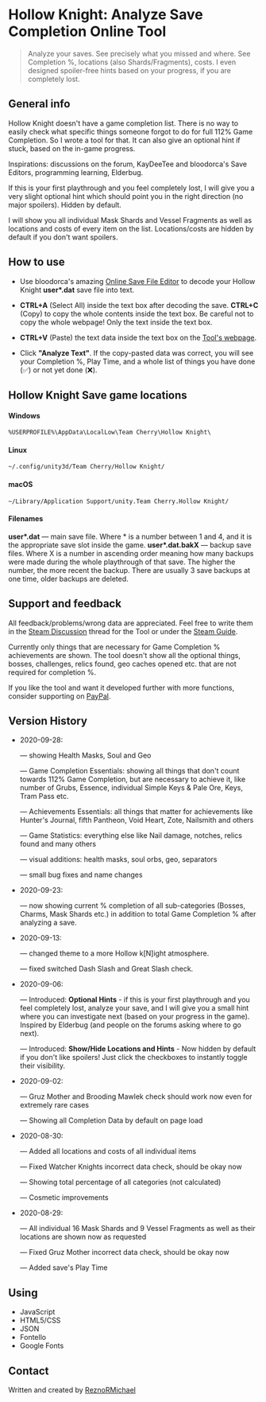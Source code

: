 # Hollow Knight: Analyze Save Completion Online Tool

> Analyze your saves. See precisely what you missed and where. See Completion %, locations (also Shards/Fragments), costs. I even designed spoiler-free hints based on your progress, if you are completely lost.

## General info

Hollow Knight doesn't have a game completion list. There is no way to easily check what specific things someone forgot to do for full 112% Game Completion. So I wrote a tool for that. It can also give an optional hint if stuck, based on the in-game progress.

Inspirations: discussions on the forum, KayDeeTee and bloodorca's Save Editors, programming learning, Elderbug.

If this is your first playthrough and you feel completely lost, I will give you a very slight optional hint which should point you in the right direction (no major spoilers). Hidden by default.

I will show you all individual Mask Shards and Vessel Fragments as well as locations and costs of every item on the list. Locations/costs are hidden by default if you don't want spoilers.

## How to use

* Use bloodorca's amazing [Online Save File Editor](https://bloodorca.github.io/hollow/) to decode your Hollow Knight **user\*.dat** save file into text.

* **CTRL+A** (Select All) inside the text box after decoding the save. **CTRL+C** (Copy) to copy the whole contents inside the text box. Be careful not to copy the whole webpage! Only the text inside the text box.

* **CTRL+V** (Paste) the text data inside the text box on the [Tool's webpage](http://reznortech.rf.gd/hollow-knight-completion/).

* Click **"Analyze Text"**. If the copy-pasted data was correct, you will see your Completion %, Play Time, and a whole list of things you have done (✅) or not yet done (❌).

## Hollow Knight Save game locations

#### Windows
`%USERPROFILE%\AppData\LocalLow\Team Cherry\Hollow Knight\`

#### Linux
`~/.config/unity3d/Team Cherry/Hollow Knight/`

#### macOS
`~/Library/Application Support/unity.Team Cherry.Hollow Knight/`

#### Filenames

**user\*.dat** — main save file. Where \* is a number between 1 and 4, and it is the appropriate save slot inside the game.
**user\*.dat.bakX** — backup save files. Where X is a number in ascending order meaning how many backups were made during the whole playthrough of that save. The higher the number, the more recent the backup. There are usually 3 save backups at one time, older backups are deleted.

## Support and feedback

All feedback/problems/wrong data are appreciated. Feel free to write them in the [Steam Discussion](https://steamcommunity.com/app/367520/discussions/0/2915472677711090083/) thread for the Tool or under the [Steam Guide](https://steamcommunity.com/sharedfiles/filedetails/?id=2209910193).

Currently only things that are necessary for Game Completion % achievements are shown. The tool doesn't show all the optional things, bosses, challenges, relics found, geo caches opened etc. that are not required for completion %.

If you like the tool and want it developed further with more functions, consider supporting on [PayPal](https://www.paypal.me/ReznoRMichael).

## Version History

* 2020-09-28:

  — showing Health Masks, Soul and Geo

  — Game Completion Essentials: showing all things that don't count towards 112% Game Completion, but are necessary to achieve it, like number of Grubs, Essence, individual Simple Keys & Pale Ore, Keys, Tram Pass etc.

  — Achievements Essentials: all things that matter for achievements like Hunter's Journal, fifth Pantheon, Void Heart, Zote, Nailsmith and others

  — Game Statistics: everything else like Nail damage, notches, relics found and many others

  — visual additions: health masks, soul orbs, geo, separators

  — small bug fixes and name changes

* 2020-09-23:

  — now showing current % completion of all sub-categories (Bosses, Charms, Mask Shards etc.) in addition to total Game Completion % after analyzing a save.

* 2020-09-13:

  — changed theme to a more Hollow k\[N\]ight atmosphere.

  — fixed switched Dash Slash and Great Slash check.

* 2020-09-06:

  — Introduced: **Optional Hints** - if this is your first playthrough and you feel completely lost, analyze your save, and I will give you a small hint where you can investigate next (based on your progress in the game). Inspired by Elderbug (and people on the forums asking where to go next).

  — Introduced: **Show/Hide Locations and Hints** - Now hidden by default if you don't like spoilers! Just click the checkboxes to instantly toggle their visibility.

* 2020-09-02:

  — Gruz Mother and Brooding Mawlek check should work now even for extremely rare cases

  — Showing all Completion Data by default on page load

* 2020-08-30:

  — Added all locations and costs of all individual items

  — Fixed Watcher Knights incorrect data check, should be okay now

  — Showing total percentage of all categories (not calculated)

  — Cosmetic improvements

* 2020-08-29:

  — All individual 16 Mask Shards and 9 Vessel Fragments as well as their locations are shown now as requested

  — Fixed Gruz Mother incorrect data check, should be okay now

  — Added save's Play Time

## Using

* JavaScript
* HTML5/CSS
* JSON
* Fontello
* Google Fonts

## Contact

Written and created by [ReznoRMichael](https://github.com/ReznoRMichael)
